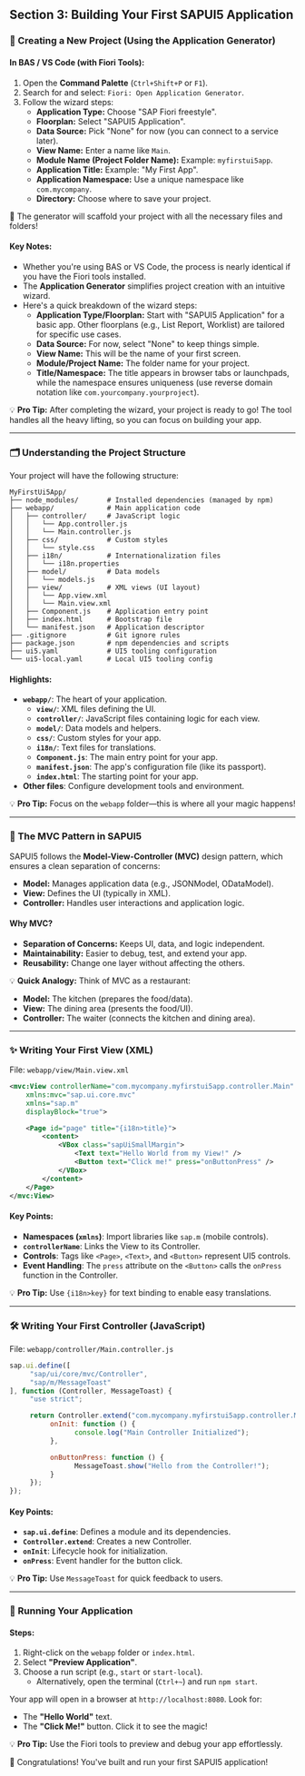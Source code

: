 ## Section 3: Building Your First SAPUI5 Application

### 🌟 Creating a New Project (Using the Application Generator)

#### **In BAS / VS Code (with Fiori Tools):**

1. Open the **Command Palette** (`Ctrl+Shift+P` or `F1`).
2. Search for and select: `Fiori: Open Application Generator`.
3. Follow the wizard steps:
    - **Application Type:** Choose "SAP Fiori freestyle".
    - **Floorplan:** Select "SAPUI5 Application".
    - **Data Source:** Pick "None" for now (you can connect to a service later).
    - **View Name:** Enter a name like `Main`.
    - **Module Name (Project Folder Name):** Example: `myfirstui5app`.
    - **Application Title:** Example: "My First App".
    - **Application Namespace:** Use a unique namespace like `com.mycompany`.
    - **Directory:** Choose where to save your project.

🎉 The generator will scaffold your project with all the necessary files and folders!

#### **Key Notes:**
- Whether you're using BAS or VS Code, the process is nearly identical if you have the Fiori tools installed.
- The **Application Generator** simplifies project creation with an intuitive wizard.
- Here's a quick breakdown of the wizard steps:
  - **Application Type/Floorplan:** Start with "SAPUI5 Application" for a basic app. Other floorplans (e.g., List Report, Worklist) are tailored for specific use cases.
  - **Data Source:** For now, select "None" to keep things simple.
  - **View Name:** This will be the name of your first screen.
  - **Module/Project Name:** The folder name for your project.
  - **Title/Namespace:** The title appears in browser tabs or launchpads, while the namespace ensures uniqueness (use reverse domain notation like `com.yourcompany.yourproject`).

💡 **Pro Tip:** After completing the wizard, your project is ready to go! The tool handles all the heavy lifting, so you can focus on building your app.

---

### 🗂️ Understanding the Project Structure

Your project will have the following structure:

```
MyFirstUi5App/
├── node_modules/       # Installed dependencies (managed by npm)
├── webapp/             # Main application code
│   ├── controller/     # JavaScript logic
│   │   └── App.controller.js
│   │   └── Main.controller.js
│   ├── css/            # Custom styles
│   │   └── style.css
│   ├── i18n/           # Internationalization files
│   │   └── i18n.properties
│   ├── model/          # Data models
│   │   └── models.js
│   ├── view/           # XML views (UI layout)
│   │   └── App.view.xml
│   │   └── Main.view.xml
│   ├── Component.js    # Application entry point
│   ├── index.html      # Bootstrap file
│   └── manifest.json   # Application descriptor
├── .gitignore          # Git ignore rules
├── package.json        # npm dependencies and scripts
├── ui5.yaml            # UI5 tooling configuration
└── ui5-local.yaml      # Local UI5 tooling config
```

#### **Highlights:**
- **`webapp/`**: The heart of your application.
  - **`view/`**: XML files defining the UI.
  - **`controller/`**: JavaScript files containing logic for each view.
  - **`model/`**: Data models and helpers.
  - **`css/`**: Custom styles for your app.
  - **`i18n/`**: Text files for translations.
  - **`Component.js`**: The main entry point for your app.
  - **`manifest.json`**: The app's configuration file (like its passport).
  - **`index.html`**: The starting point for your app.
- **Other files**: Configure development tools and environment.

💡 **Pro Tip:** Focus on the `webapp` folder—this is where all your magic happens!

---

### 🧩 The MVC Pattern in SAPUI5

SAPUI5 follows the **Model-View-Controller (MVC)** design pattern, which ensures a clean separation of concerns:

- **Model:** Manages application data (e.g., JSONModel, ODataModel).
- **View:** Defines the UI (typically in XML).
- **Controller:** Handles user interactions and application logic.

#### **Why MVC?**
- **Separation of Concerns:** Keeps UI, data, and logic independent.
- **Maintainability:** Easier to debug, test, and extend your app.
- **Reusability:** Change one layer without affecting the others.

💡 **Quick Analogy:** Think of MVC as a restaurant:
- **Model:** The kitchen (prepares the food/data).
- **View:** The dining area (presents the food/UI).
- **Controller:** The waiter (connects the kitchen and dining area).

---

### ✨ Writing Your First View (XML)

File: `webapp/view/Main.view.xml`

```xml
<mvc:View controllerName="com.mycompany.myfirstui5app.controller.Main"
    xmlns:mvc="sap.ui.core.mvc"
    xmlns="sap.m"
    displayBlock="true">

    <Page id="page" title="{i18n>title}">
        <content>
            <VBox class="sapUiSmallMargin">
                <Text text="Hello World from my View!" />
                <Button text="Click me!" press="onButtonPress" />
            </VBox> 
        </content>
    </Page>
</mvc:View>
```

#### **Key Points:**
- **Namespaces (`xmlns`)**: Import libraries like `sap.m` (mobile controls).
- **`controllerName`**: Links the View to its Controller.
- **Controls**: Tags like `<Page>`, `<Text>`, and `<Button>` represent UI5 controls.
- **Event Handling**: The `press` attribute on the `<Button>` calls the `onPress` function in the Controller.

💡 **Pro Tip:** Use `{i18n>key}` for text binding to enable easy translations.

---

### 🛠️ Writing Your First Controller (JavaScript)

File: `webapp/controller/Main.controller.js`

```javascript
sap.ui.define([
     "sap/ui/core/mvc/Controller",
     "sap/m/MessageToast"
], function (Controller, MessageToast) {
     "use strict";

     return Controller.extend("com.mycompany.myfirstui5app.controller.Main", {
          onInit: function () {
                console.log("Main Controller Initialized");
          },

          onButtonPress: function () {
                MessageToast.show("Hello from the Controller!");
          }
     });
});
```

#### **Key Points:**
- **`sap.ui.define`**: Defines a module and its dependencies.
- **`Controller.extend`**: Creates a new Controller.
- **`onInit`**: Lifecycle hook for initialization.
- **`onPress`**: Event handler for the button click.

💡 **Pro Tip:** Use `MessageToast` for quick feedback to users.

---

### 🚀 Running Your Application

#### **Steps:**
1. Right-click on the `webapp` folder or `index.html`.
2. Select **"Preview Application"**.
3. Choose a run script (e.g., `start` or `start-local`).
    - Alternatively, open the terminal (`Ctrl+~`) and run `npm start`.

Your app will open in a browser at `http://localhost:8080`. Look for:
- The **"Hello World"** text.
- The **"Click Me!"** button. Click it to see the magic!

💡 **Pro Tip:** Use the Fiori tools to preview and debug your app effortlessly.

🎉 Congratulations! You've built and run your first SAPUI5 application!
